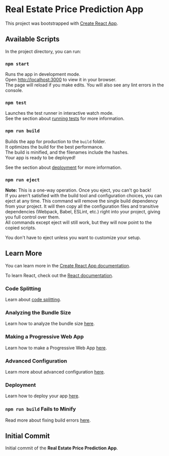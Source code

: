 # Real Estate Price Prediction App

This project was bootstrapped with [Create React App](https://reactjs.org/docs/create-a-new-react-app.html).

## Available Scripts

In the project directory, you can run:

### `npm start`

Runs the app in development mode.  
Open [http://localhost:3000](http://localhost:3000) to view it in your browser.  
The page will reload if you make edits. You will also see any lint errors in the console.

### `npm test`

Launches the test runner in interactive watch mode.  
See the section about [running tests](https://reactjs.org/docs/testing.html) for more information.

### `npm run build`

Builds the app for production to the `build` folder.  
It optimizes the build for the best performance.  
The build is minified, and the filenames include the hashes.  
Your app is ready to be deployed!

See the section about [deployment](https://facebook.github.io/create-react-app/docs/deployment) for more information.

### `npm run eject`

**Note:** This is a one-way operation. Once you eject, you can't go back!  
If you aren't satisfied with the build tool and configuration choices, you can eject at any time. This command will remove the single build dependency from your project. It will then copy all the configuration files and transitive dependencies (Webpack, Babel, ESLint, etc.) right into your project, giving you full control over them.  
All commands except eject will still work, but they will now point to the copied scripts.

You don't have to eject unless you want to customize your setup.

## Learn More

You can learn more in the [Create React App documentation](https://facebook.github.io/create-react-app/docs/getting-started).

To learn React, check out the [React documentation](https://reactjs.org/docs/getting-started.html).

### Code Splitting

Learn about [code splitting](https://facebook.github.io/create-react-app/docs/code-splitting).

### Analyzing the Bundle Size

Learn how to analyze the bundle size [here](https://facebook.github.io/create-react-app/docs/analyzing-the-bundle-size).

### Making a Progressive Web App

Learn how to make a Progressive Web App [here](https://facebook.github.io/create-react-app/docs/making-a-progressive-web-app).

### Advanced Configuration

Learn more about advanced configuration [here](https://facebook.github.io/create-react-app/docs/advanced-configuration).

### Deployment

Learn how to deploy your app [here](https://facebook.github.io/create-react-app/docs/deployment).

### `npm run build` Fails to Minify

Read more about fixing build errors [here](https://facebook.github.io/create-react-app/docs/troubleshooting#npm-run-build-fails-to-minify).

## Initial Commit

Initial commit of the **Real Estate Price Prediction App**.
